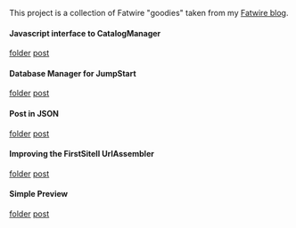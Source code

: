 This project is a collection of Fatwire "goodies" taken 
from my [Fatwire blog](http://www.sciabarra.com/fatwire).

#### Javascript interface to CatalogManager

[folder](catalogmanager)
[post](http://www.sciabarra.com/fatwire/2011/02/06/a-javascript-interface-to-catalogmanager/)

#### Database Manager for JumpStart

[folder](jsk-dbman)
[post](http://www.sciabarra.com/fatwire/2011/04/07/database-manager-for-jumpstart/)

#### Post in JSON

[folder](jsonpost)
[post](http://www.sciabarra.com/fatwire/2011/01/21/create-a-new-asset-using-json-and-jquer/)

#### Improving the FirstSiteII UrlAssembler

[folder](assemblerhelper)
[post](http://www.sciabarra.com/fatwire/2011/04/17/improving-the-firstsiteii-url-assembler/)

#### Simple Preview

[folder](simplepreview)
[post](http://www.sciabarra.com/fatwire/2011/05/30/customizing-the-preview/)


